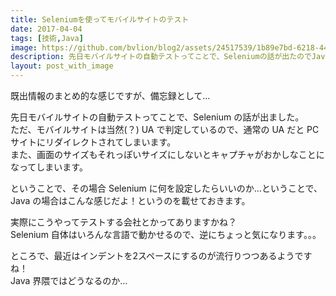 ```yaml
---
title: Seleniumを使ってモバイルサイトのテスト
date: 2017-04-04
tags: [技術,Java]
image: https://github.com/bvlion/blog2/assets/24517539/1b89e7bd-6218-44ce-8e0d-6280b681913d
description: 先日モバイルサイトの自動テストってことで、Seleniumの話が出たのでJavaからどうやってやればモバイルサイトのSeleniumテストができるかまとめてみました。
layout: post_with_image
---
```


既出情報のまとめ的な感じですが、備忘録として…

先日モバイルサイトの自動テストってことで、Selenium の話が出ました。  
ただ、モバイルサイトは当然(？) UA で判定しているので、通常の UA だと PC サイトにリダイレクトされてしまいます。  
また、画面のサイズもそれっぽいサイズにしないとキャプチャがおかしなことになってしまいます。

ということで、その場合 Selenium に何を設定したらいいのか…ということで、Java の場合はこんな感じだよ！というのを載せておきます。

<script src="https://gist.github.com/bvlion/bebfee66cb60f272d9eb97c05597d2f1.js"></script>

実際にこうやってテストする会社とかってありますかね？  
Selenium 自体はいろんな言語で動かせるので、逆にちょっと気になります。。。

ところで、最近はインデントを2スペースにするのが流行りつつあるようですね！  
Java 界隈ではどうなるのか…

